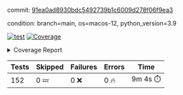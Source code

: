 commit: [91ea0ad8930bdc5492739b1c6009d278f06f9ea3](https://github.com/rcmdnk/homebrew-file/tree/91ea0ad8930bdc5492739b1c6009d278f06f9ea3)

condition: branch=main, os=macos-12, python_version=3.9

[![test](https://github.com/rcmdnk/homebrew-file/actions/workflows/test.yml/badge.svg)](https://github.com/rcmdnk/homebrew-file/actions/runs/5638241747)
<a href="https://github.com/rcmdnk/homebrew-file/blob/91ea0ad8930bdc5492739b1c6009d278f06f9ea3/README.md"><img alt="Coverage" src="https://img.shields.io/badge/Coverage-54%25-orange.svg" /></a><details><summary>Coverage Report </summary><table><tr><th>File</th><th>Stmts</th><th>Miss</th><th>Cover</th><th>Missing</th></tr><tbody><tr><td colspan="5"><b>bin</b></td></tr><tr><td>&nbsp; &nbsp;<a href="https://github.com/rcmdnk/homebrew-file/blob/91ea0ad8930bdc5492739b1c6009d278f06f9ea3/bin/brew-file">brew-file</a></td><td>1881</td><td>860</td><td>54%</td><td><a href="https://github.com/rcmdnk/homebrew-file/blob/91ea0ad8930bdc5492739b1c6009d278f06f9ea3/bin/brew-file#L43-L58">43&ndash;58</a>, <a href="https://github.com/rcmdnk/homebrew-file/blob/91ea0ad8930bdc5492739b1c6009d278f06f9ea3/bin/brew-file#L63-L65">63&ndash;65</a>, <a href="https://github.com/rcmdnk/homebrew-file/blob/91ea0ad8930bdc5492739b1c6009d278f06f9ea3/bin/brew-file#L158">158</a>, <a href="https://github.com/rcmdnk/homebrew-file/blob/91ea0ad8930bdc5492739b1c6009d278f06f9ea3/bin/brew-file#L273">273</a>, <a href="https://github.com/rcmdnk/homebrew-file/blob/91ea0ad8930bdc5492739b1c6009d278f06f9ea3/bin/brew-file#L292">292</a>, <a href="https://github.com/rcmdnk/homebrew-file/blob/91ea0ad8930bdc5492739b1c6009d278f06f9ea3/bin/brew-file#L357">357</a>, <a href="https://github.com/rcmdnk/homebrew-file/blob/91ea0ad8930bdc5492739b1c6009d278f06f9ea3/bin/brew-file#L360-L363">360&ndash;363</a>, <a href="https://github.com/rcmdnk/homebrew-file/blob/91ea0ad8930bdc5492739b1c6009d278f06f9ea3/bin/brew-file#L377-L382">377&ndash;382</a>, <a href="https://github.com/rcmdnk/homebrew-file/blob/91ea0ad8930bdc5492739b1c6009d278f06f9ea3/bin/brew-file#L420-L425">420&ndash;425</a>, <a href="https://github.com/rcmdnk/homebrew-file/blob/91ea0ad8930bdc5492739b1c6009d278f06f9ea3/bin/brew-file#L436">436</a>, <a href="https://github.com/rcmdnk/homebrew-file/blob/91ea0ad8930bdc5492739b1c6009d278f06f9ea3/bin/brew-file#L641">641</a>, <a href="https://github.com/rcmdnk/homebrew-file/blob/91ea0ad8930bdc5492739b1c6009d278f06f9ea3/bin/brew-file#L643">643</a>, <a href="https://github.com/rcmdnk/homebrew-file/blob/91ea0ad8930bdc5492739b1c6009d278f06f9ea3/bin/brew-file#L645">645</a>, <a href="https://github.com/rcmdnk/homebrew-file/blob/91ea0ad8930bdc5492739b1c6009d278f06f9ea3/bin/brew-file#L662-L666">662&ndash;666</a>, <a href="https://github.com/rcmdnk/homebrew-file/blob/91ea0ad8930bdc5492739b1c6009d278f06f9ea3/bin/brew-file#L679-L684">679&ndash;684</a>, <a href="https://github.com/rcmdnk/homebrew-file/blob/91ea0ad8930bdc5492739b1c6009d278f06f9ea3/bin/brew-file#L694">694</a>, <a href="https://github.com/rcmdnk/homebrew-file/blob/91ea0ad8930bdc5492739b1c6009d278f06f9ea3/bin/brew-file#L710">710</a>, <a href="https://github.com/rcmdnk/homebrew-file/blob/91ea0ad8930bdc5492739b1c6009d278f06f9ea3/bin/brew-file#L714-L718">714&ndash;718</a>, <a href="https://github.com/rcmdnk/homebrew-file/blob/91ea0ad8930bdc5492739b1c6009d278f06f9ea3/bin/brew-file#L736-L750">736&ndash;750</a>, <a href="https://github.com/rcmdnk/homebrew-file/blob/91ea0ad8930bdc5492739b1c6009d278f06f9ea3/bin/brew-file#L843-L858">843&ndash;858</a>, <a href="https://github.com/rcmdnk/homebrew-file/blob/91ea0ad8930bdc5492739b1c6009d278f06f9ea3/bin/brew-file#L886">886</a>, <a href="https://github.com/rcmdnk/homebrew-file/blob/91ea0ad8930bdc5492739b1c6009d278f06f9ea3/bin/brew-file#L897-L898">897&ndash;898</a>, <a href="https://github.com/rcmdnk/homebrew-file/blob/91ea0ad8930bdc5492739b1c6009d278f06f9ea3/bin/brew-file#L906">906</a>, <a href="https://github.com/rcmdnk/homebrew-file/blob/91ea0ad8930bdc5492739b1c6009d278f06f9ea3/bin/brew-file#L919-L924">919&ndash;924</a>, <a href="https://github.com/rcmdnk/homebrew-file/blob/91ea0ad8930bdc5492739b1c6009d278f06f9ea3/bin/brew-file#L928-L930">928&ndash;930</a>, <a href="https://github.com/rcmdnk/homebrew-file/blob/91ea0ad8930bdc5492739b1c6009d278f06f9ea3/bin/brew-file#L934-L937">934&ndash;937</a>, <a href="https://github.com/rcmdnk/homebrew-file/blob/91ea0ad8930bdc5492739b1c6009d278f06f9ea3/bin/brew-file#L1032-L1034">1032&ndash;1034</a>, <a href="https://github.com/rcmdnk/homebrew-file/blob/91ea0ad8930bdc5492739b1c6009d278f06f9ea3/bin/brew-file#L1037">1037</a>, <a href="https://github.com/rcmdnk/homebrew-file/blob/91ea0ad8930bdc5492739b1c6009d278f06f9ea3/bin/brew-file#L1043">1043</a>, <a href="https://github.com/rcmdnk/homebrew-file/blob/91ea0ad8930bdc5492739b1c6009d278f06f9ea3/bin/brew-file#L1063-L1066">1063&ndash;1066</a>, <a href="https://github.com/rcmdnk/homebrew-file/blob/91ea0ad8930bdc5492739b1c6009d278f06f9ea3/bin/brew-file#L1128">1128</a>, <a href="https://github.com/rcmdnk/homebrew-file/blob/91ea0ad8930bdc5492739b1c6009d278f06f9ea3/bin/brew-file#L1157">1157</a>, <a href="https://github.com/rcmdnk/homebrew-file/blob/91ea0ad8930bdc5492739b1c6009d278f06f9ea3/bin/brew-file#L1190">1190</a>, <a href="https://github.com/rcmdnk/homebrew-file/blob/91ea0ad8930bdc5492739b1c6009d278f06f9ea3/bin/brew-file#L1193">1193</a>, <a href="https://github.com/rcmdnk/homebrew-file/blob/91ea0ad8930bdc5492739b1c6009d278f06f9ea3/bin/brew-file#L1205">1205</a>, <a href="https://github.com/rcmdnk/homebrew-file/blob/91ea0ad8930bdc5492739b1c6009d278f06f9ea3/bin/brew-file#L1207">1207</a>, <a href="https://github.com/rcmdnk/homebrew-file/blob/91ea0ad8930bdc5492739b1c6009d278f06f9ea3/bin/brew-file#L1238">1238</a>, <a href="https://github.com/rcmdnk/homebrew-file/blob/91ea0ad8930bdc5492739b1c6009d278f06f9ea3/bin/brew-file#L1242">1242</a>, <a href="https://github.com/rcmdnk/homebrew-file/blob/91ea0ad8930bdc5492739b1c6009d278f06f9ea3/bin/brew-file#L1246-L1249">1246&ndash;1249</a>, <a href="https://github.com/rcmdnk/homebrew-file/blob/91ea0ad8930bdc5492739b1c6009d278f06f9ea3/bin/brew-file#L1251-L1254">1251&ndash;1254</a>, <a href="https://github.com/rcmdnk/homebrew-file/blob/91ea0ad8930bdc5492739b1c6009d278f06f9ea3/bin/brew-file#L1283-L1297">1283&ndash;1297</a>, <a href="https://github.com/rcmdnk/homebrew-file/blob/91ea0ad8930bdc5492739b1c6009d278f06f9ea3/bin/brew-file#L1302-L1305">1302&ndash;1305</a>, <a href="https://github.com/rcmdnk/homebrew-file/blob/91ea0ad8930bdc5492739b1c6009d278f06f9ea3/bin/brew-file#L1308-L1314">1308&ndash;1314</a>, <a href="https://github.com/rcmdnk/homebrew-file/blob/91ea0ad8930bdc5492739b1c6009d278f06f9ea3/bin/brew-file#L1319">1319</a>, <a href="https://github.com/rcmdnk/homebrew-file/blob/91ea0ad8930bdc5492739b1c6009d278f06f9ea3/bin/brew-file#L1327">1327</a>, <a href="https://github.com/rcmdnk/homebrew-file/blob/91ea0ad8930bdc5492739b1c6009d278f06f9ea3/bin/brew-file#L1333-L1338">1333&ndash;1338</a>, <a href="https://github.com/rcmdnk/homebrew-file/blob/91ea0ad8930bdc5492739b1c6009d278f06f9ea3/bin/brew-file#L1349-L1371">1349&ndash;1371</a>, <a href="https://github.com/rcmdnk/homebrew-file/blob/91ea0ad8930bdc5492739b1c6009d278f06f9ea3/bin/brew-file#L1399">1399</a>, <a href="https://github.com/rcmdnk/homebrew-file/blob/91ea0ad8930bdc5492739b1c6009d278f06f9ea3/bin/brew-file#L1415-L1422">1415&ndash;1422</a>, <a href="https://github.com/rcmdnk/homebrew-file/blob/91ea0ad8930bdc5492739b1c6009d278f06f9ea3/bin/brew-file#L1427-L1443">1427&ndash;1443</a>, <a href="https://github.com/rcmdnk/homebrew-file/blob/91ea0ad8930bdc5492739b1c6009d278f06f9ea3/bin/brew-file#L1448-L1452">1448&ndash;1452</a>, <a href="https://github.com/rcmdnk/homebrew-file/blob/91ea0ad8930bdc5492739b1c6009d278f06f9ea3/bin/brew-file#L1466-L1513">1466&ndash;1513</a>, <a href="https://github.com/rcmdnk/homebrew-file/blob/91ea0ad8930bdc5492739b1c6009d278f06f9ea3/bin/brew-file#L1516-L1547">1516&ndash;1547</a>, <a href="https://github.com/rcmdnk/homebrew-file/blob/91ea0ad8930bdc5492739b1c6009d278f06f9ea3/bin/brew-file#L1552-L1586">1552&ndash;1586</a>, <a href="https://github.com/rcmdnk/homebrew-file/blob/91ea0ad8930bdc5492739b1c6009d278f06f9ea3/bin/brew-file#L1591-L1672">1591&ndash;1672</a>, <a href="https://github.com/rcmdnk/homebrew-file/blob/91ea0ad8930bdc5492739b1c6009d278f06f9ea3/bin/brew-file#L1675-L1684">1675&ndash;1684</a>, <a href="https://github.com/rcmdnk/homebrew-file/blob/91ea0ad8930bdc5492739b1c6009d278f06f9ea3/bin/brew-file#L1697">1697</a>, <a href="https://github.com/rcmdnk/homebrew-file/blob/91ea0ad8930bdc5492739b1c6009d278f06f9ea3/bin/brew-file#L1702">1702</a>, <a href="https://github.com/rcmdnk/homebrew-file/blob/91ea0ad8930bdc5492739b1c6009d278f06f9ea3/bin/brew-file#L1707-L1746">1707&ndash;1746</a>, <a href="https://github.com/rcmdnk/homebrew-file/blob/91ea0ad8930bdc5492739b1c6009d278f06f9ea3/bin/brew-file#L1750-L1859">1750&ndash;1859</a>, <a href="https://github.com/rcmdnk/homebrew-file/blob/91ea0ad8930bdc5492739b1c6009d278f06f9ea3/bin/brew-file#L1869-L1881">1869&ndash;1881</a>, <a href="https://github.com/rcmdnk/homebrew-file/blob/91ea0ad8930bdc5492739b1c6009d278f06f9ea3/bin/brew-file#L1885">1885</a>, <a href="https://github.com/rcmdnk/homebrew-file/blob/91ea0ad8930bdc5492739b1c6009d278f06f9ea3/bin/brew-file#L1894-L1972">1894&ndash;1972</a>, <a href="https://github.com/rcmdnk/homebrew-file/blob/91ea0ad8930bdc5492739b1c6009d278f06f9ea3/bin/brew-file#L1980-L2025">1980&ndash;2025</a>, <a href="https://github.com/rcmdnk/homebrew-file/blob/91ea0ad8930bdc5492739b1c6009d278f06f9ea3/bin/brew-file#L2028-L2035">2028&ndash;2035</a>, <a href="https://github.com/rcmdnk/homebrew-file/blob/91ea0ad8930bdc5492739b1c6009d278f06f9ea3/bin/brew-file#L2039-L2040">2039&ndash;2040</a>, <a href="https://github.com/rcmdnk/homebrew-file/blob/91ea0ad8930bdc5492739b1c6009d278f06f9ea3/bin/brew-file#L2045-L2089">2045&ndash;2089</a>, <a href="https://github.com/rcmdnk/homebrew-file/blob/91ea0ad8930bdc5492739b1c6009d278f06f9ea3/bin/brew-file#L2098-L2134">2098&ndash;2134</a>, <a href="https://github.com/rcmdnk/homebrew-file/blob/91ea0ad8930bdc5492739b1c6009d278f06f9ea3/bin/brew-file#L2137-L2143">2137&ndash;2143</a>, <a href="https://github.com/rcmdnk/homebrew-file/blob/91ea0ad8930bdc5492739b1c6009d278f06f9ea3/bin/brew-file#L2147-L2155">2147&ndash;2155</a>, <a href="https://github.com/rcmdnk/homebrew-file/blob/91ea0ad8930bdc5492739b1c6009d278f06f9ea3/bin/brew-file#L2177-L2178">2177&ndash;2178</a>, <a href="https://github.com/rcmdnk/homebrew-file/blob/91ea0ad8930bdc5492739b1c6009d278f06f9ea3/bin/brew-file#L2182">2182</a>, <a href="https://github.com/rcmdnk/homebrew-file/blob/91ea0ad8930bdc5492739b1c6009d278f06f9ea3/bin/brew-file#L2193-L2194">2193&ndash;2194</a>, <a href="https://github.com/rcmdnk/homebrew-file/blob/91ea0ad8930bdc5492739b1c6009d278f06f9ea3/bin/brew-file#L2204-L2373">2204&ndash;2373</a>, <a href="https://github.com/rcmdnk/homebrew-file/blob/91ea0ad8930bdc5492739b1c6009d278f06f9ea3/bin/brew-file#L2379-L2534">2379&ndash;2534</a>, <a href="https://github.com/rcmdnk/homebrew-file/blob/91ea0ad8930bdc5492739b1c6009d278f06f9ea3/bin/brew-file#L2562">2562</a>, <a href="https://github.com/rcmdnk/homebrew-file/blob/91ea0ad8930bdc5492739b1c6009d278f06f9ea3/bin/brew-file#L2587">2587</a>, <a href="https://github.com/rcmdnk/homebrew-file/blob/91ea0ad8930bdc5492739b1c6009d278f06f9ea3/bin/brew-file#L2664">2664</a>, <a href="https://github.com/rcmdnk/homebrew-file/blob/91ea0ad8930bdc5492739b1c6009d278f06f9ea3/bin/brew-file#L2669-L2680">2669&ndash;2680</a>, <a href="https://github.com/rcmdnk/homebrew-file/blob/91ea0ad8930bdc5492739b1c6009d278f06f9ea3/bin/brew-file#L2704-L2712">2704&ndash;2712</a>, <a href="https://github.com/rcmdnk/homebrew-file/blob/91ea0ad8930bdc5492739b1c6009d278f06f9ea3/bin/brew-file#L2729">2729</a>, <a href="https://github.com/rcmdnk/homebrew-file/blob/91ea0ad8930bdc5492739b1c6009d278f06f9ea3/bin/brew-file#L2735">2735</a>, <a href="https://github.com/rcmdnk/homebrew-file/blob/91ea0ad8930bdc5492739b1c6009d278f06f9ea3/bin/brew-file#L2747">2747</a>, <a href="https://github.com/rcmdnk/homebrew-file/blob/91ea0ad8930bdc5492739b1c6009d278f06f9ea3/bin/brew-file#L2763">2763</a>, <a href="https://github.com/rcmdnk/homebrew-file/blob/91ea0ad8930bdc5492739b1c6009d278f06f9ea3/bin/brew-file#L2775">2775</a>, <a href="https://github.com/rcmdnk/homebrew-file/blob/91ea0ad8930bdc5492739b1c6009d278f06f9ea3/bin/brew-file#L2777-L2781">2777&ndash;2781</a>, <a href="https://github.com/rcmdnk/homebrew-file/blob/91ea0ad8930bdc5492739b1c6009d278f06f9ea3/bin/brew-file#L2785-L2788">2785&ndash;2788</a>, <a href="https://github.com/rcmdnk/homebrew-file/blob/91ea0ad8930bdc5492739b1c6009d278f06f9ea3/bin/brew-file#L2791-L2794">2791&ndash;2794</a>, <a href="https://github.com/rcmdnk/homebrew-file/blob/91ea0ad8930bdc5492739b1c6009d278f06f9ea3/bin/brew-file#L2797-L2805">2797&ndash;2805</a>, <a href="https://github.com/rcmdnk/homebrew-file/blob/91ea0ad8930bdc5492739b1c6009d278f06f9ea3/bin/brew-file#L2834-L2841">2834&ndash;2841</a>, <a href="https://github.com/rcmdnk/homebrew-file/blob/91ea0ad8930bdc5492739b1c6009d278f06f9ea3/bin/brew-file#L2852-L2859">2852&ndash;2859</a>, <a href="https://github.com/rcmdnk/homebrew-file/blob/91ea0ad8930bdc5492739b1c6009d278f06f9ea3/bin/brew-file#L2940-L2942">2940&ndash;2942</a>, <a href="https://github.com/rcmdnk/homebrew-file/blob/91ea0ad8930bdc5492739b1c6009d278f06f9ea3/bin/brew-file#L2963">2963</a>, <a href="https://github.com/rcmdnk/homebrew-file/blob/91ea0ad8930bdc5492739b1c6009d278f06f9ea3/bin/brew-file#L2969">2969</a>, <a href="https://github.com/rcmdnk/homebrew-file/blob/91ea0ad8930bdc5492739b1c6009d278f06f9ea3/bin/brew-file#L2980-L3592">2980&ndash;3592</a>, <a href="https://github.com/rcmdnk/homebrew-file/blob/91ea0ad8930bdc5492739b1c6009d278f06f9ea3/bin/brew-file#L3596">3596</a></td></tr><tr><td><b>TOTAL</b></td><td><b>1881</b></td><td><b>860</b></td><td><b>54%</b></td><td>&nbsp;</td></tr></tbody></table></details>

| Tests | Skipped | Failures | Errors | Time |
| ----- | ------- | -------- | -------- | ------------------ |
| 152 | 0 :zzz: | 0 :x: | 0 :fire: | 9m 4s :stopwatch: |

